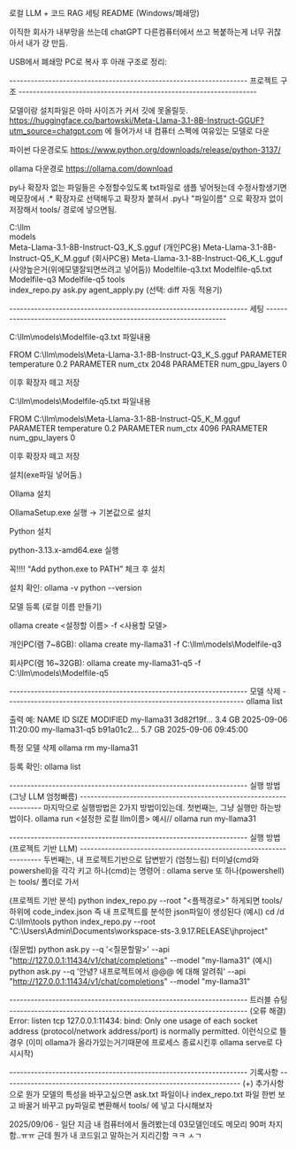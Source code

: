 로컬 LLM + 코드 RAG 세팅 README (Windows/폐쇄망)

이직한 회사가 내부망을 쓰는데 chatGPT 다른컴퓨터에서 쓰고 복붙하는게 너무 귀찮아서 내가 걍 만듬.

USB에서 폐쇄망 PC로 복사 후 아래 구조로 정리:

------------------------------------------------------------------- 프로젝트 구조 -------------------------------------------------------------------

모델이랑 설치파일은 아마 사이즈가 커서 깃에 못올릴듯.
https://huggingface.co/bartowski/Meta-Llama-3.1-8B-Instruct-GGUF?utm_source=chatgpt.com
에 들어가서 내 컴퓨터 스펙에 여유있는 모델로 다운

파이썬 다운경로도
https://www.python.org/downloads/release/python-3137/

ollama 다운경로
https://ollama.com/download

py나 확장자 없는 파일들은 수정할수있도록 txt파일로 샘플 넣어둿는데 수정사항생기면 메모장에서 .* 확장자로 선택해두고
확장자 붙혀서 .py나 "파일이름" 으로 확장자 없이 저장해서  tools/ 경로에 넣으면됨.

C:\llm\
  models\
    Meta-Llama-3.1-8B-Instruct-Q3_K_S.gguf         (개인PC용)
    Meta-Llama-3.1-8B-Instruct-Q5_K_M.gguf         (회사PC용)
    Meta-Llama-3.1-8B-Instruct-Q6_K_L.gguf         (사양높은거(위에모델잘되면쓰려고 넣어둠))
    Modelfile-q3.txt
    Modelfile-q5.txt
    Modelfile-q3
    Modelfile-q5
  tools\
    index_repo.py
    ask.py
    agent_apply.py          (선택: diff 자동 적용기)

------------------------------------------------------------------- 세팅 -------------------------------------------------------------------

C:\llm\models\Modelfile-q3.txt 파일내용

FROM C:\llm\models\Meta-Llama-3.1-8B-Instruct-Q3_K_S.gguf
PARAMETER temperature 0.2
PARAMETER num_ctx 2048
PARAMETER num_gpu_layers 0

이후 확장자 떼고 저장

C:\llm\models\Modelfile-q5.txt 파일내용

FROM C:\llm\models\Meta-Llama-3.1-8B-Instruct-Q5_K_M.gguf
PARAMETER temperature 0.2
PARAMETER num_ctx 4096
PARAMETER num_gpu_layers 0

이후 확장자 떼고 저장

설치(exe파일 넣어둠.)

Ollama 설치

OllamaSetup.exe 실행 → 기본값으로 설치

Python 설치

python-3.13.x-amd64.exe 실행

꼭!!!!
“Add python.exe to PATH” 체크 후 설치

설치 확인:
ollama -v
python --version

모델 등록 (로컬 이름 만들기)

ollama create <설정할 이름> -f <사용할 모델>

개인PC(램 7~8GB):
ollama create my-llama31 -f C:\llm\models\Modelfile-q3

회사PC(램 16~32GB):
ollama create my-llama31-q5 -f C:\llm\models\Modelfile-q5

-------------------------------------------------------------------  모델 삭제  -------------------------------------------------------------------
ollama list

출력 예:
NAME             ID              SIZE    MODIFIED
my-llama31       3d82f19f…       3.4 GB  2025-09-06 11:20:00
my-llama31-q5    b91a01c2…       5.7 GB  2025-09-06 09:45:00

특정 모델 삭제
ollama rm my-llama31


등록 확인:
ollama list


------------------------------------------------------------------- 실행 방법 (그냥 LLM 엄청빠름) -------------------------------------------------------------------
마지막으로 실행방법은 2가지 방법이있는데.
첫번째는, 그냥 실행만 하는방법이다.
ollama run <설정한 로컬 llm이름>
예시// 
ollama run my-llama31

------------------------------------------------------------------- 실행 방법 (프로젝트 기반 LLM) -------------------------------------------------------------------
두번째는, 내 프로젝트기반으로 답변받기 (엄청느림)
터미널(cmd와 powershell)을 각각 키고
하나(cmd)는
명령어 : ollama serve
또 하나(powershell)는
tools/ 폴더로 가서

(프로젝트 기반 분석)
python index_repo.py --root "<플젝경로>"
하게되면 tools/ 하위에 code_index.json 즉 내 프로젝트를 분석한 json파일이 생성된다
(예시)
cd /d C:\llm\tools
python index_repo.py --root "C:\Users\Admin\Documents\workspace-sts-3.9.17.RELEASE\jhproject"


(질문법)
python ask.py --q '<질문할말>' --api "http://127.0.0.1:11434/v1/chat/completions" --model "my-llama31"
(예시)
python ask.py --q '안녕? 내프로젝트에서 @@@ 에 대해 알려줘' --api "http://127.0.0.1:11434/v1/chat/completions" --model "my-llama31"

------------------------------------------------------------------- 트러블 슈팅 -------------------------------------------------------------------
(오류 해결)
Error: listen tcp 127.0.0.1:11434: bind: Only one usage of each socket address (protocol/network address/port) is normally permitted.
이런식으로 뜰 경우 (이미 ollama가 올라가있는거기때문에 프로세스 종료시킨후 ollama serve로 다시시작)

------------------------------------------------------------------- 기록사항 -------------------------------------------------------------------
(+) 추가사항으로
뭔가 모델의 특성을 바꾸고싶으면 ask.txt 파일이나
index_repo.txt 파일 한번 보고 바꿀거 바꾸고 py파일로 변환해서 tools/ 에 넣고 다시해보자

2025/09/06 - 일단 지금 내 컴퓨터에서 돌려봤는데 03모델인데도 메모리 90퍼 차지함..ㅠㅠ 근데 뭔가 내 코드읽고 말하는거 지리긴함 ㅋㅋ ㅅㄱ